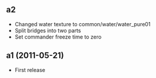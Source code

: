 ## a2

* Changed water texture to common/water/water_pure01
* Split bridges into two parts
* Set commander freeze time to zero

## a1 (2011-05-21)

* First release